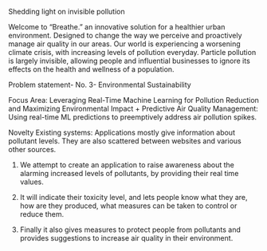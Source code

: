 Shedding light on invisible pollution

Welcome to “Breathe.” an innovative solution for a healthier urban environment. Designed to change the way we perceive and proactively manage air quality in our 
areas. Our world is experiencing a worsening climate crisis, with increasing levels of pollution everyday. Particle pollution is largely invisible, allowing people and influential businesses to ignore its effects on the health and wellness of a population. 

Problem statement- 
No. 3- Environmental Sustainability

Focus Area: Leveraging Real-Time Machine Learning for Pollution Reduction and Maximizing Environmental Impact + Predictive Air Quality Management: Using real-time ML predictions to preemptively address air pollution spikes.

Novelty
Existing systems: Applications mostly give information about pollutant levels.
They are also scattered between websites and various other sources. 

1. We attempt to create an application to raise awareness about the alarming 
increased levels of pollutants, by providing their real time values.

2. It will indicate their toxicity level, and lets people know what they are, how are 
they produced, what measures can be taken to control or reduce them.

3. Finally it also gives measures to protect people from pollutants and provides 
suggestions to increase air quality in their environment.
